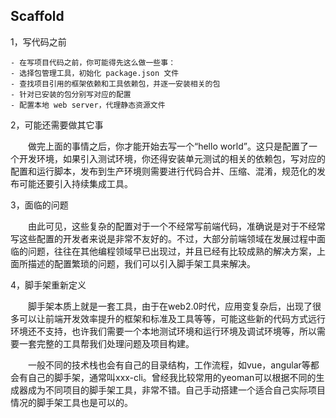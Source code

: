## Scaffold

1，写代码之前

    - 在写项目代码之前，你可能得先这么做一些事：
    - 选择包管理工具，初始化 package.json 文件
    - 查找项目引用的框架依赖和工具依赖包，并逐一安装相关的包
    - 针对已安装的包分别写对应的配置
    - 配置本地 web server，代理静态资源文件

2，可能还需要做其它事

　　做完上面的事情之后，你才能开始去写一个“hello world”。这只是配置了一个开发环境，如果引入测试环境，你还得安装单元测试的相关的依赖包，写对应的配置和运行脚本，发布到生产环境则需要进行代码合并、压缩、混淆，规范化的发布可能还要引入持续集成工具。

3，面临的问题

　　由此可见，这些复杂的配置对于一个不经常写前端代码，准确说是对于不经常写这些配置的开发者来说是非常不友好的。不过，大部分前端领域在发展过程中面临的问题，往往在其他编程领域早已出现过，并且已经有比较成熟的解决方案，上面所描述的配置繁琐的问题，我们可以引入脚手架工具来解决。

4，脚手架重新定义

　　脚手架本质上就是一套工具，由于在web2.0时代，应用变复杂后，出现了很多可以让前端开发效率提升的框架和标准及工具等等，可能这些新的代码方式远行环境还不支持，也许我们需要一个本地测试环境和运行环境及调试环境等，所以需要一套完整的工具帮我们处理问题及项目构建。

　　一般不同的技术栈也会有自己的目录结构，工作流程，如vue，angular等都会有自己的脚手架，通常叫xxx-cli。曾经我比较常用的yeoman可以根据不同的生成器成为不同项目的脚手架工具，非常不错。自己手动搭建一个适合自己实际项目情况的脚手架工具也是可以的。